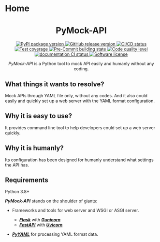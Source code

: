 # Home

<h1 align="center">
  PyMock-API
</h1>

<p align="center">
  <a href="https://pypi.org/project/PyMock-API">
    <img src="https://img.shields.io/pypi/v/PyMock-API?color=%23099cec&amp;label=PyPI&amp;logo=pypi&amp;logoColor=white" alt="PyPI package version">
  </a>
  <a href="https://github.com/Chisanan232/PyMock-API/releases">
    <img src="https://img.shields.io/github/release/Chisanan232/PyMock-API.svg?label=Release&logo=github" alt="GitHub release version">
  </a>
  <a href="https://github.com/Chisanan232/PyMock-API/actions/workflows/ci-cd.yml">
    <img src="https://github.com/Chisanan232/PyMock-API/actions/workflows/ci-cd.yml/badge.svg" alt="CI/CD status">
  </a>
  <a href="https://codecov.io/gh/Chisanan232/PyMock-API">
    <img src="https://codecov.io/gh/Chisanan232/PyMock-API/branch/main/graph/badge.svg?token=r5HJxg9KhN" alt="Test coverage">
  </a>
  <a href="https://results.pre-commit.ci/latest/github/Chisanan232/PyMock-API/master">
    <img src="https://results.pre-commit.ci/badge/github/Chisanan232/PyMock-API/master.svg" alt="Pre-Commit building state">
  </a>
  <a href="https://sonarcloud.io/summary/new_code?id=Chisanan232_PyMock-API">
    <img src="https://sonarcloud.io/api/project_badges/measure?project=Chisanan232_PyMock-API&metric=alert_status" alt="Code quality level">
  </a>
  <a href="https://chisanan232.github.io/PyMock-API/">
    <img src="https://github.com/Chisanan232/PyMock-API/actions/workflows/documentation.yaml/badge.svg" alt="documentation CI status">
  </a>
  <a href="https://opensource.org/licenses/MIT">
    <img src="https://img.shields.io/badge/License-MIT-yellow.svg" alt="Software license">
  </a>

</p>

<p align="center">
  <em>PyMock-API</em> is a Python tool to mock API easily and humanly without any coding.
</p>

## What things it wants to resolve?

Mock APIs through YAML file only, without any codes. And it also could easily and quickly set up a web server with the YAML format configuration.

## Why it is easy to use?

It provides command line tool to help developers could set up a web server quickly.

## Why it is humanly?

Its configuration has been designed for humanly understand what settings the API has.

## Requirements

Python 3.8+

**_PyMock-API_** stands on the shoulder of giants:

* Frameworks and tools for web server and WSGI or ASGI server.
    * [**_Flask_**] with [**_Gunicorn_**]
    * [**_FastAPI_**] with [**_Uvicorn_**]

* [**_PyYAML_**] for processing YAML format data.

[**_Flask_**]: https://flask.palletsprojects.com/en/2.3.x/
[**_Gunicorn_**]: https://docs.gunicorn.org/
[**_FastAPI_**]: https://fastapi.tiangolo.com
[**_Uvicorn_**]: https://www.uvicorn.org/
[**_PyYAML_**]: https://pyyaml.org/wiki/PyYAMLDocumentation
